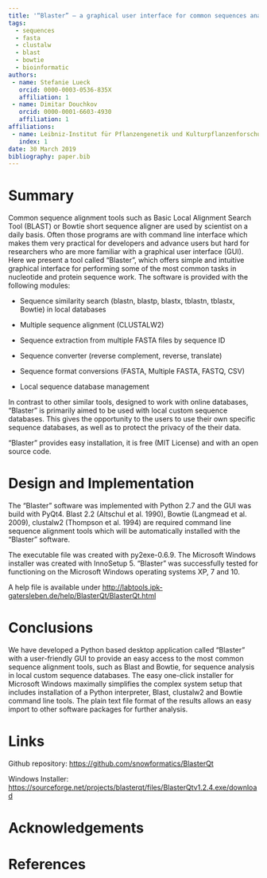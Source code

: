 ```yaml
---
title: '“Blaster” – a graphical user interface for common sequences analysis tools'
tags:
  - sequences
  - fasta
  - clustalw
  - blast
  - bowtie
  - bioinformatic
authors:
 - name: Stefanie Lueck
   orcid: 0000-0003-0536-835X
   affiliation: 1
 - name: Dimitar Douchkov
   orcid: 0000-0001-6603-4930
   affiliation: 1
affiliations:
 - name: Leibniz-Institut für Pflanzengenetik und Kulturpflanzenforschung Gatersleben, Stadt Seeland, Sachsen-Anhalt
   index: 1
date: 30 March 2019
bibliography: paper.bib
---
```


# Summary

Common sequence alignment tools such as Basic Local Alignment Search Tool (BLAST) or Bowtie short sequence aligner are used by scientist on a daily basis. Often those programs are with command line interface which makes them very practical for developers and advance users but hard for researchers who are more familiar with a graphical user interface (GUI). Here we present a tool called “Blaster”, which offers simple and intuitive graphical interface for performing some of the most common tasks in nucleotide and protein sequence work. The software is provided with the following modules:

- Sequence similarity search (blastn, blastp, blastx, tblastn, tblastx, Bowtie) in local databases

- Multiple sequence alignment (CLUSTALW2)

- Sequence extraction from multiple FASTA files by sequence ID

- Sequence converter (reverse complement, reverse, translate)

- Sequence format conversions (FASTA, Multiple FASTA, FASTQ, CSV)

- Local  sequence database management

In contrast to other similar tools, designed to work with online databases, “Blaster” is primarily aimed to be used with local custom sequence databases. This gives the opportunity to the users to use their own specific sequence databases, as well as to protect the privacy of the their data.

“Blaster” provides easy installation, it is free (MIT License) and with an open source code.

# Design and Implementation

The “Blaster” software was implemented with Python 2.7 and the GUI was build with PyQt4. Blast 2.2 (Altschul et al. 1990), Bowtie (Langmead et al. 2009), clustalw2 (Thompson et al. 1994) are required command line sequence alignment tools which will be automatically installed with the “Blaster” software.

The executable file was created with py2exe-0.6.9. The Microsoft Windows installer was created with InnoSetup 5. “Blaster” was successfully tested for functioning on the Microsoft Windows operating systems XP, 7 and 10.

A help file is available under http://labtools.ipk-gatersleben.de/help/BlasterQt/BlasterQt.html

# Conclusions

We have developed a Python based desktop application called “Blaster” with a user-friendly GUI to provide an easy access to the most common sequence alignment tools, such as Blast and Bowtie, for sequence analysis in local custom sequence databases. The easy one-click installer for Microsoft Windows maximally simplifies the complex system setup that includes installation of a Python interpreter, Blast, clustalw2 and Bowtie command line tools. The plain text file format of the results allows an easy import to other software packages for further analysis.

# Links
Github repository: https://github.com/snowformatics/BlasterQt

Windows Installer: https://sourceforge.net/projects/blasterqt/files/BlasterQtv1.2.4.exe/download


# Acknowledgements

# References
